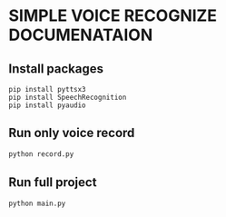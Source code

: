 # SIMPLE VOICE RECOGNIZE DOCUMENATAION

## Install packages
```console
pip install pyttsx3
pip install SpeechRecognition
pip install pyaudio
```

## Run only voice record
```python
python record.py
```

## Run full project
```python
python main.py
```